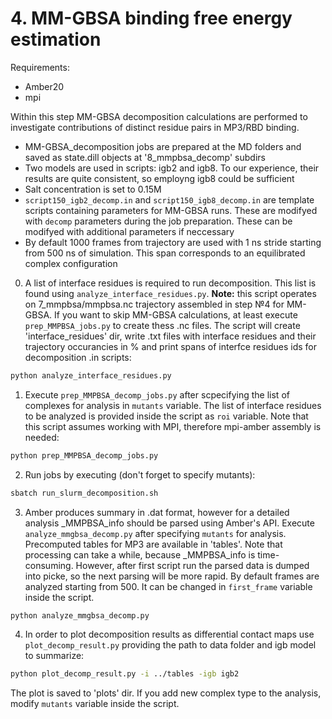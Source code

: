 # 4. MM-GBSA binding free energy estimation
Requirements:
- Amber20
- mpi

Within this step MM-GBSA decomposition calculations are performed to investigate contributions of distinct residue pairs in MP3/RBD binding. 

- MM-GBSA_decomposition jobs are prepared at the MD folders and saved as state.dill objects at '8_mmpbsa_decomp' subdirs
- Two models are used in scripts: igb2 and igb8. To our experience, their results are quite consistent, so employng igb8 could be sufficient
- Salt concentration is set to 0.15M
- `script150_igb2_decomp.in` and `script150_igb8_decomp.in` are template scripts containing parameters for MM-GBSA runs. These are modifyed with `decomp` parameters during the job preparation. These can be modifyed with additional parameters if neccessary
- By default 1000 frames from trajectory are used with 1 ns stride starting from 500 ns of simulation. This span corresponds to an equilibrated complex configuration

0. A list of interface residues is required to run decomposition. This list is found using `analyze_interface_residues.py`. **Note:** this script operates on 7_mmpbsa/mmpbsa.nc trajectory assembled in step №4 for MM-GBSA. If you want to skip MM-GBSA calculations, at least execute `prep_MMPBSA_jobs.py` to create thess .nc files.
The script will create 'interface_residues' dir, write .txt files with interface residues and their trajectory occurancies in % and print spans of interfce residues ids for decomposition .in scripts:
```sh
python analyze_interface_residues.py
```
1.  Execute `prep_MMPBSA_decomp_jobs.py` after scpecifying the list of complexes for analysis in `mutants` variable. The list of interface residues to be analyzed is provided inside the script as `roi` variable. Note that this script assumes working with MPI, therefore mpi-amber assembly is needed:
```sh
python prep_MMPBSA_decomp_jobs.py
```
2. Run jobs by executing (don't forget to specify mutants):
```sh
sbatch run_slurm_decomposition.sh
```
3. Amber produces summary in .dat format, however for a detailed analysis _MMPBSA_info should be parsed using Amber's API. Execute `analyze_mmgbsa_decomp.py` after specifying `mutants` for analysis. Precomputed tables for MP3 are available in 'tables'.
Note that processing can take a while, because _MMPBSA_info is time-consuming. However, after first script run the parsed data is dumped into picke, so the next parsing will be more rapid. By default frames are analyzed starting from 500. It can be changed in `first_frame` variable inside the script.
```sh
python analyze_mmgbsa_decomp.py
```
4. In order to plot decomposition results as differential contact maps use `plot_decomp_result.py` providing the path to data folder and igb model to summarize:
```sh
python plot_decomp_result.py -i ../tables -igb igb2
```
The plot is saved to 'plots' dir. If you add new complex type to the analysis, modify `mutants` variable inside the script.


